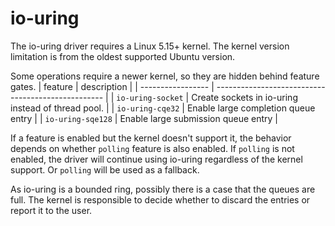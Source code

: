 # io-uring
The io-uring driver requires a Linux 5.15+ kernel.
The kernel version limitation is from the oldest supported Ubuntu version.

Some operations require a newer kernel, so they are hidden behind feature gates.
| feature           | description                                        |
| ----------------- | -------------------------------------------------- |
| `io-uring-socket` | Create sockets in io-uring instead of thread pool. |
| `io-uring-cqe32`  | Enable large completion queue entry                |
| `io-uring-sqe128` | Enable large submission queue entry                |

If a feature is enabled but the kernel doesn't support it, the behavior depends on whether `polling` feature is also enabled.
If `polling` is not enabled, the driver will continue using io-uring regardless of the kernel support.
Or `polling` will be used as a fallback.

As io-uring is a bounded ring, possibly there is a case that the queues are full.
The kernel is responsible to decide whether to discard the entries or report it to the user.
